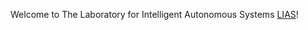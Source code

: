 Welcome to The Laboratory for Intelligent Autonomous Systems [LIAS](https://lias-cuhksz.github.io/)!
